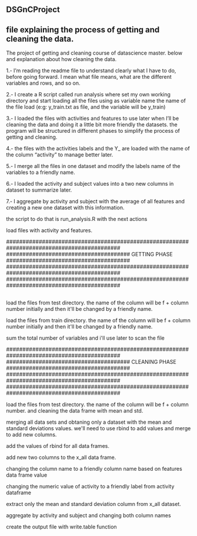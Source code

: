 ## DSGnCProject
## file explaining the process of getting and cleaning the data.

The project of getting and cleaning course of datascience master. below and explanation
about how cleaning the data.

1.- I’m reading the readme file to understand clearly what I have to do, before going forward. I mean what file means, what are the different variables and rows, and so on.

2.- I create a R script called run analysis where set my own working directory and start loading all the files using as variable name the name of the file load (e:g: y_train.txt as file, and the variable will be y_train)

3.- I loaded the files with activities and features to use later when I’ll be cleaning the data and doing it a little bit more friendly the datasets. the program will be structured in different phases to simplify the process of getting and cleaning.

4.- the files with the activities labels and the Y_<files> are loaded with the name of the column “activity” to manage better later.

5.- I merge all the files in one dataset and modify the labels name of the variables to a friendly name.

6.- I loaded the activity and subject values into a two new columns in dataset to summarize later.

7.- I aggregate by activity and subject with the average of all features and creating a new one dataset with this information.

the script to do that is run_analysis.R with the next actions



load files with activity and features.


###########################################################################################
###################################### GETTING PHASE ######################################
###########################################################################################
###########################################################################################
##
load the files from test directory. the name of the column will be f + column number
initially and then it'll be changed by a friendly name.


load the files from train directory. the name of the column will be f + column number
initially and then it'll be changed by a friendly name.


sum the total number of variables and i'll use later to scan the file


###########################################################################################
###################################### CLEANING PHASE ######################################
###########################################################################################
###########################################################################################

load the files from test directory. the name of the column will be f + column number.
and cleaning the data frame with mean and std.


merging all data sets and obtaning only a dataset with the mean and standard 
deviations values. we'll need to use rbind to add values and merge to add new columns.

add the values of rbind for all data frames.


add new two columns to the x_all data frame.


changing the column name to a friendly column name based on features data frame value


changing the numeric value of activity to a friendly label from activity dataframe



extract only the mean and standard deviation column from x_all dataset.


aggregate by activity and subject and changing both column names

create the output file with write.table function